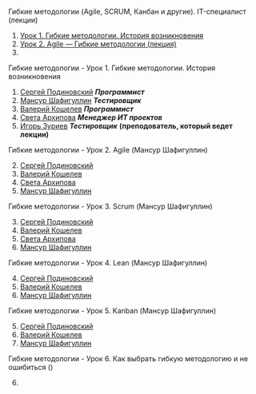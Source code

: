 Гибкие методологии (Agile, SCRUM, Канбан и другие). IT-специалист (лекции)
1. [Урок 1. Гибкие методологии. История возникновения](https://youtu.be/d1pIAfxMHMQ)
2. [Урок 2. Agile — Гибкие методологии (лекция)](https://youtu.be/5JI37uSRs4U)
3. 

Гибкие методологии - Урок 1. Гибкие методологии. История возникновения

1. [Сергей Подиновский](https://youtu.be/bgcSrjF8ZBU) ***Программист***
1. [Мансур Шафигуллин](https://youtu.be/-64fjyHunbY) ***Тестировщик***
1. [Валерий Кошелев](https://youtu.be/tZ0qedX4OrE) ***Программист***
1. [Света Архипова](https://youtu.be/g3bVUQ6ZFIw) ***Менеджер ИТ проектов***
1. [Игорь Зуриев](https://youtu.be/cnEeySSv7ms) ***Тестировщик*** **(преподователь, который ведет лекции)**


Гибкие методологии - Урок 2. Agile (Мансур Шафигуллин)

2. [Сергей Подиновский](https://youtu.be/xqMp9Ym9Il0)
2. [Валерий Кошелев](https://youtu.be/66idp3oybas)
2. [Света Архипова](https://youtu.be/m0x7tcPRFCY)
2. [Мансур Шафигуллин](https://youtu.be/yAVPuVPoq6I)


Гибкие методологии - Урок 3. Scrum (Мансур Шафигуллин)

3. [Сергей Подиновский](https://youtu.be/7qpPE-uLu4w)
3. [Валерий Кошелев](https://youtu.be/7JqNzudvdss)
3. [Света Архипова](https://youtu.be/Rs6EB7kin04)
3. [Мансур Шафигуллин](https://youtu.be/JgS3xLG651Q)


Гибкие методологии - Урок 4. Lean (Мансур Шафигуллин)

4. [Сергей Подиновский](https://youtu.be/DBSnePcTTZs)
4. [Валерий Кошелев](https://youtu.be/lij3M3nFDmU)
4. [Мансур Шафигуллин](https://youtu.be/8FUXO5GyQtE)


Гибкие методологии - Урок 5. Kanban (Мансур Шафигуллин)

5. [Сергей Подиновский](https://youtu.be/djIV1vmjtIA)
5. [Валерий Кошелев](https://youtu.be/R64W81hLC8g)
5. [Мансур Шафигуллин](https://youtu.be/Of7HJ_r0Flc)


Гибкие методологии - Урок 6. Как выбрать гибкую методологию и не ошибиться ()

6. 

